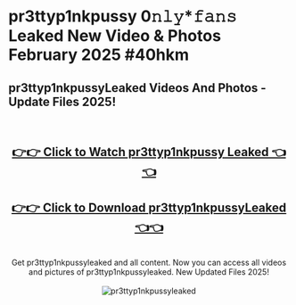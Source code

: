# pr3ttyp1nkpussy 0𝚗𝚕𝚢*𝚏𝚊𝚗𝚜 Leaked New Video & Photos February 2025 #40hkm

<h2>pr3ttyp1nkpussyLeaked Videos And Photos - Update Files 2025!</h2>
<br>
<div align="center">
<h2><a href="https://mediaupload.pro?title=pr3ttyp1nkpussy&ref=11F" rel="nofollow">👉👉 Click to Watch pr3ttyp1nkpussy Leaked 👈👈</a></h2>
<h2><a href="https://mediaupload.pro?title=pr3ttyp1nkpussy&ref=11F" rel="nofollow">👉👉 Click to Download pr3ttyp1nkpussyLeaked 👈👈</a></h2>
<br>
Get pr3ttyp1nkpussyleaked and all content. Now you can access all videos and pictures of pr3ttyp1nkpussyleaked. New Updated Files 2025!
<br>
<br>
<a href="https://mediaupload.pro?title=pr3ttyp1nkpussy&ref=11F" rel="nofollow" data-target="animated-image.originalLink"><img src="https://i.ibb.co/Gkj2r4b/banner.png" alt="pr3ttyp1nkpussyleaked" style="max-width: 100%; display: inline-block;" data-target="animated-image.originalImage"></a>
</div>
<br>

